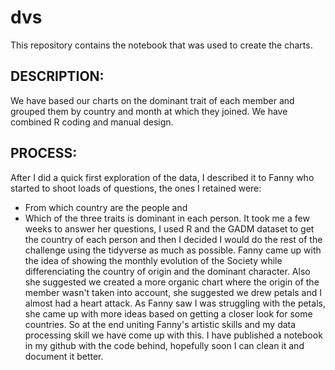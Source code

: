# dvs
This repository contains the notebook that was used to create the charts. 
## DESCRIPTION:
We have based our charts on the dominant trait of each member and grouped them by country and month at which they joined. We have combined R coding and manual design.
## PROCESS:

After I did a quick first exploration of the data, I described it to Fanny who started to shoot loads of questions, the ones I retained were: 
- From which country are the people and 
- Which of the three traits is dominant in each person. 
It took me a few weeks to answer her questions, I used R and the GADM dataset to get the country of each person and then I decided I would do the rest of the challenge using the tidyverse as much as possible. Fanny came up with the idea of showing the monthly evolution of the Society while differenciating the country of origin and the dominant character. Also she suggested we created a more organic chart where the origin of the member wasn't taken into account, she suggested we drew petals and I almost had a heart attack. As Fanny saw I was struggling with the petals, she came up with more ideas based on getting a closer look for some countries. So at the end uniting Fanny's artistic skills and my data processing skill we have come up with this. I have published a notebook in my github with the code behind, hopefully soon I can clean it and document it better.

